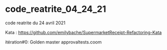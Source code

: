# code_reatrite_04_24_21
code reatrite du 24 avril 2021

Kata : https://github.com/emilybache/SupermarketReceipt-Refactoring-Kata

itération#0: Golden master approvaltests.coom
